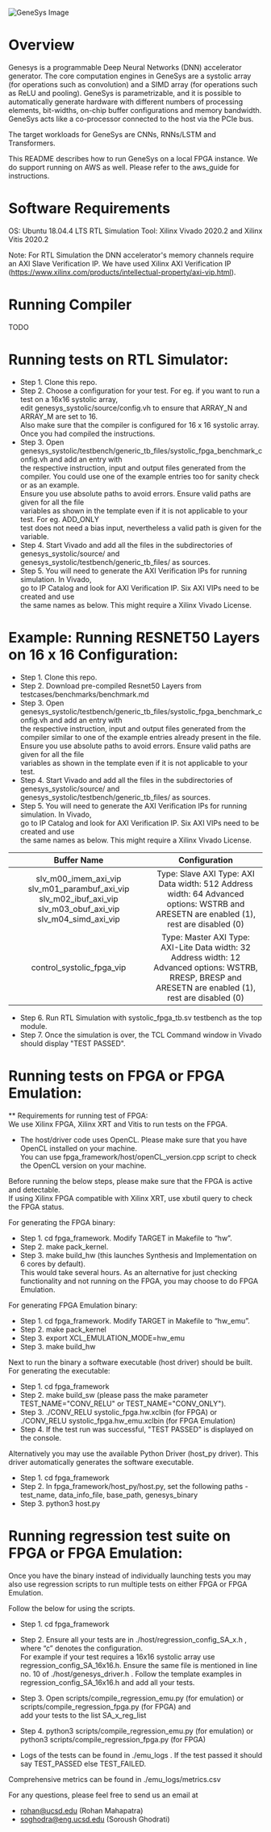 ![GeneSys Image](https://actlab-genesys.github.io/home/assets/images/genesys-logo.jpg)
# Overview

Genesys is a programmable Deep Neural Networks (DNN) accelerator generator. The core computation engines in GeneSys
are a systolic array (for operations such as convolution) and a SIMD array (for operations such as ReLU and pooling). 
GeneSys is parametrizable, and it is possible to automatically generate hardware with different numbers of processing 
elements, bit-widths, on-chip buffer configurations and memory bandwidth. GeneSys acts like a co-processor connected
to the host via the PCIe bus.

The target workloads for GeneSys are CNNs, RNNs/LSTM and Transformers.

This README describes how to run GeneSys on a local FPGA instance. We do support running on AWS as well. Please refer to the aws_guide for instructions.

# Software Requirements

OS: Ubuntu 18.04.4 LTS
RTL Simulation Tool: Xilinx Vivado 2020.2 and Xilinx Vitis 2020.2

Note: For RTL Simulation the DNN accelerator's memory channels require an AXI Slave Verification IP.
      We have used Xilinx AXI Verification IP (https://www.xilinx.com/products/intellectual-property/axi-vip.html).

# Running Compiler
TODO


# Running tests on RTL Simulator:

* Step 1. Clone this repo. <br />
* Step 2. Choose a configuration for your test. For eg. if you want to run a test on a 16x16 systolic array,  <br />
          edit genesys_systolic/source/config.vh to ensure that ARRAY_N and ARRAY_M are set to 16.  <br />
          Also make sure that the compiler is configured for 16 x 16 systolic array. Once you had compiled the instructions. 
* Step 3. Open genesys_systolic/testbench/generic_tb_files/systolic_fpga_benchmark_config.vh and add an entry with  <br />
          the respective instruction, input and output files generated from the compiler. You could use one of the example entries too for sanity check or as an example. <br />
          Ensure you use absolute paths to avoid errors. Ensure valid paths are given for all the file  <br /> variables as shown in the template even if it is not applicable to your test. For eg. ADD_ONLY  <br />
          test does not need a bias input, nevertheless a valid path is given for the variable.  <br />
* Step 4. Start Vivado and add all the files in the subdirectories of genesys_systolic/source/ and  <br />
          genesys_systolic/testbench/generic_tb_files/ as sources.  <br />
* Step 5. You will need to generate the AXI Verification IPs for running simulation. In Vivado,  <br />
          go to IP Catalog and look for AXI Verification IP. Six AXI VIPs need to be created and use  <br />
          the same names as below. This might require a Xilinx Vivado License. <br />

# Example: Running RESNET50 Layers on 16 x 16 Configuration:

* Step 1. Clone this repo. <br />
* Step 2. Download pre-compiled Resnet50 Layers from testcases/benchmarks/benchmark.md<br />
* Step 3. Open genesys_systolic/testbench/generic_tb_files/systolic_fpga_benchmark_config.vh and add an entry with  <br />
          the respective instruction, input and output files generated from the compiler similar to one of the example entries already present in the file. <br />
          Ensure you use absolute paths to avoid errors. Ensure valid paths are given for all the file  <br /> variables as shown in the template even if it is not applicable to your test.
* Step 4. Start Vivado and add all the files in the subdirectories of genesys_systolic/source/ and  <br />
          genesys_systolic/testbench/generic_tb_files/ as sources.  <br />
* Step 5. You will need to generate the AXI Verification IPs for running simulation. In Vivado,  <br />
          go to IP Catalog and look for AXI Verification IP. Six AXI VIPs need to be created and use  <br />
          the same names as below. This might require a Xilinx Vivado License. <br />


|                                                  **Buffer Name**                                                 |                                                                          **Configuration**                                                                         |
|:----------------------------------------------------------------------------------------------------------------:|:------------------------------------------------------------------------------------------------------------------------------------------------------------------:|
| slv_m00_imem_axi_vip  slv_m01_parambuf_axi_vip  slv_m02_ibuf_axi_vip  slv_m03_obuf_axi_vip  slv_m04_simd_axi_vip | Type: Slave  AXI Type: AXI  Data width: 512  Address width: 64  Advanced options: WSTRB and   ARESETN are enabled (1), rest   are disabled (0)                     |
| control_systolic_fpga_vip                                                                                        | Type: Master  AXI Type: AXI-Lite  Data width: 32  Address width: 12  Advanced options: WSTRB,   RRESP, BRESP and ARESETN are  enabled (1), rest are disabled   (0) |


* Step 6. Run RTL Simulation with systolic_fpga_tb.sv testbench as the top module.  <br />
* Step 7. Once the simulation is over, the TCL Command window in Vivado should display "TEST PASSED". <br />


# Running tests on FPGA or FPGA Emulation:

** Requirements for running test of FPGA:  <br />
We use Xilinx FPGA, Xilinx XRT and Vitis to run tests on the FPGA. <br />

* The host/driver code uses OpenCL. Please make sure that you have OpenCL installed on your machine.  <br />
  You can use fpga_framework/host/openCL_version.cpp script to check the OpenCL version on your machine. <br />

Before running the below steps, please make sure that the FPGA is active and detectable. <br />
If using Xilinx FPGA compatible with Xilinx XRT, use xbutil query to check the FPGA status. <br />

For generating the FPGA binary:

* Step 1. cd fpga_framework. Modify TARGET in Makefile to “hw”. <br />
* Step 2. make pack_kernel. <br />
* Step 3. make build_hw (this launches Synthesis and Implementation on 6 cores by default).  <br />
          This would take several hours. As an alternative for just checking functionality and not 
          running on the FPGA, you may choose to do FPGA Emulation.  <br />
          
For generating FPGA Emulation binary:

* Step 1. cd fpga_framework. Modify TARGET in Makefile to “hw_emu”. <br />
* Step 2. make pack_kernel <br />
* Step 3. export XCL_EMULATION_MODE=hw_emu <br />
* Step 3. make build_hw <br />

Next to run the binary a software executable (host driver) should be built. For generating the executable: 

* Step 1. cd fpga_framework <br />
* Step 2. make build_sw (please pass the make parameter TEST_NAME="CONV_RELU" or TEST_NAME="CONV_ONLY"). <br />
* Step 3. ./CONV_RELU systolic_fpga.hw.xclbin (for FPGA) or ./CONV_RELU systolic_fpga.hw_emu.xclbin (for FPGA Emulation) <br />
* Step 4. If the test run was successful, "TEST PASSED" is displayed on the console. <br />

Alternatively you may use the available Python Driver (host_py driver). This driver automatically generates the software executable. 
* Step 1. cd fpga_framework <br />
* Step 2. In fpga_framework/host_py/host.py, set the following paths - test_name, data_info_file, base_path, genesys_binary  <br />
* Step 3. python3 host.py


# Running regression test suite on FPGA or FPGA Emulation:

Once you have the binary instead of individually launching tests you may also use regression scripts to run multiple tests on either FPGA or FPGA Emulation.  <br />

Follow the below for using the scripts.  <br />

* Step 1. cd fpga_framework <br />
* Step 2. Ensure all your tests are in ./host/regression_config_SA_<c>x<c>.h , where “c” denotes the  configuration. <br />
          For example if your test requires a 16x16 systolic array use regression_config_SA_16x16.h. Ensure the same file is mentioned in line no. 10 of ./host/genesys_driver.h . Follow the template examples in regression_config_SA_16x16.h and add all your tests. <br />

* Step 3. Open scripts/compile_regression_emu.py (for emulation) or  scripts/compile_regression_fpga.py (for FPGA) and  
          add your tests to the list SA_<c>x<c>_reg_list <br />

* Step 4. python3 scripts/compile_regression_emu.py (for emulation) or python3 scripts/compile_regression_fpga.py (for FPGA) <br />

* Logs of the tests can be found in ./emu_logs . If the test passed it should say TEST_PASSED else TEST_FAILED.  <br />

Comprehensive metrics can be found in ./emu_logs/metrics.csv  <br />

For any questions, please feel free to send us an email at <br />
* rohan@ucsd.edu (Rohan Mahapatra)  <br />
* soghodra@eng.ucsd.edu (Soroush Ghodrati) <br />
